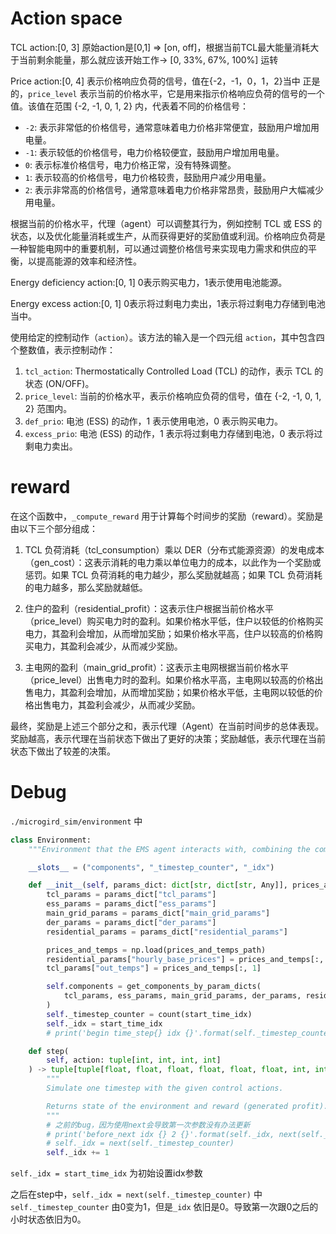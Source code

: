 # Action space

TCL action:[0, 3] 原始action是[0,1] => [on, off]，根据当前TCL最大能量消耗大于当前剩余能量，那么就应该开始工作-> [0, 33%, 67%, 100%] 运转



Price action:[0, 4] 表示价格响应负荷的信号，值在{-2，-1，0，1，2}当中 正是的，`price_level` 表示当前的价格水平，它是用来指示价格响应负荷的信号的一个值。该值在范围 {-2, -1, 0, 1, 2} 内，代表着不同的价格信号：

- `-2`: 表示非常低的价格信号，通常意味着电力价格非常便宜，鼓励用户增加用电量。
- `-1`: 表示较低的价格信号，电力价格较便宜，鼓励用户增加用电量。
- `0`: 表示标准价格信号，电力价格正常，没有特殊调整。
- `1`: 表示较高的价格信号，电力价格较贵，鼓励用户减少用电量。
- `2`: 表示非常高的价格信号，通常意味着电力价格非常昂贵，鼓励用户大幅减少用电量。

根据当前的价格水平，代理（agent）可以调整其行为，例如控制 TCL 或 ESS 的状态，以及优化能量消耗或生产，从而获得更好的奖励值或利润。价格响应负荷是一种智能电网中的重要机制，可以通过调整价格信号来实现电力需求和供应的平衡，以提高能源的效率和经济性。



Energy deficiency action:[0, 1] 0表示购买电力，1表示使用电池能源。



Energy excess action:[0, 1] 0表示将过剩电力卖出，1表示将过剩电力存储到电池当中。

使用给定的控制动作（`action`）。该方法的输入是一个四元组 `action`，其中包含四个整数值，表示控制动作：

1. `tcl_action`: Thermostatically Controlled Load (TCL) 的动作，表示 TCL 的状态 (ON/OFF)。
2. `price_level`: 当前的价格水平，表示价格响应负荷的信号，值在 {-2, -1, 0, 1, 2} 范围内。
3. `def_prio`: 电池 (ESS) 的动作，1 表示使用电池，0 表示购买电力。
4. `excess_prio`: 电池 (ESS) 的动作，1 表示将过剩电力存储到电池，0 表示将过剩电力卖出。

# reward

在这个函数中，`_compute_reward` 用于计算每个时间步的奖励（reward）。奖励是由以下三个部分组成：

1. TCL 负荷消耗（tcl_consumption）乘以 DER（分布式能源资源）的发电成本（gen_cost）：这表示消耗的电力乘以单位电力的成本，以此作为一个奖励或惩罚。如果 TCL 负荷消耗的电力越少，那么奖励就越高；如果 TCL 负荷消耗的电力越多，那么奖励就越低。

2. 住户的盈利（residential_profit）：这表示住户根据当前价格水平（price_level）购买电力时的盈利。如果价格水平低，住户以较低的价格购买电力，其盈利会增加，从而增加奖励；如果价格水平高，住户以较高的价格购买电力，其盈利会减少，从而减少奖励。

3. 主电网的盈利（main_grid_profit）：这表示主电网根据当前价格水平（price_level）出售电力时的盈利。如果价格水平高，主电网以较高的价格出售电力，其盈利会增加，从而增加奖励；如果价格水平低，主电网以较低的价格出售电力，其盈利会减少，从而减少奖励。

最终，奖励是上述三个部分之和，表示代理（Agent）在当前时间步的总体表现。奖励越高，表示代理在当前状态下做出了更好的决策；奖励越低，表示代理在当前状态下做出了较差的决策。

# Debug

`./microgird_sim/environment` 中

```python
class Environment:
    """Environment that the EMS agent interacts with, combining the components together."""

    __slots__ = ("components", "_timestep_counter", "_idx")

    def __init__(self, params_dict: dict[str, dict[str, Any]], prices_and_temps_path: str, start_time_idx: int):
        tcl_params = params_dict["tcl_params"]
        ess_params = params_dict["ess_params"]
        main_grid_params = params_dict["main_grid_params"]
        der_params = params_dict["der_params"]
        residential_params = params_dict["residential_params"]

        prices_and_temps = np.load(prices_and_temps_path)
        residential_params["hourly_base_prices"] = prices_and_temps[:, 0]
        tcl_params["out_temps"] = prices_and_temps[:, 1]

        self.components = get_components_by_param_dicts(
            tcl_params, ess_params, main_grid_params, der_params, residential_params
        )
        self._timestep_counter = count(start_time_idx)
        self._idx = start_time_idx
        # print('begin time_step{} idx {}'.format(self._timestep_counter, self._idx))

    def step(
        self, action: tuple[int, int, int, int]
    ) -> tuple[tuple[float, float, float, float, float, float, int, int], float]:
        """
        Simulate one timestep with the given control actions.

        Returns state of the environment and reward (generated profit).
        """
        # 之前的bug，因为使用next会导致第一次参数没有办法更新
        # print('before_next idx {} 2 {}'.format(self._idx, next(self._timestep_counter)))
        # self._idx = next(self._timestep_counter)
        self._idx += 1
```

`self._idx = start_time_idx` 为初始设置idx参数

之后在step中，`self._idx = next(self._timestep_counter)` 中 `self._timestep_counter` 由0变为1，但是`_idx` 依旧是0。导致第一次跟0之后的小时状态依旧为0。